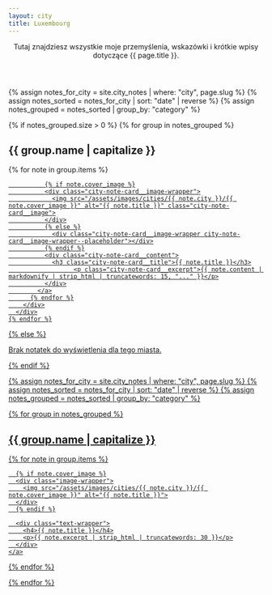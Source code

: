 ```yaml
---
layout: city
title: Luxembourg
---
```

<header class="city-page__header">
  <p>
    Tutaj znajdziesz wszystkie moje przemyślenia, wskazówki i krótkie wpisy dotyczące {{ page.title }}.
  </p>
</header>

<section>
  {% assign notes_for_city = site.city_notes | where: "city", page.slug %}
  {% assign notes_sorted = notes_for_city | sort: "date" | reverse %}
  {% assign notes_grouped = notes_sorted | group_by: "category" %}

  {% if notes_grouped.size > 0 %}
    {% for group in notes_grouped %}
      <div class="category-section">
        <h2 class="category-section__title">{{ group.name | capitalize }}</h2>
        <div class="city-note-grid">
          {% for note in group.items %}
            <a href="{{ note.url | relative_url }}" class="city-note-card {% unless note.cover_image %}no-image{% endunless %}">

              {% if note.cover_image %}
              <div class="city-note-card__image-wrapper">
                <img src="/assets/images/cities/{{ note.city }}/{{ note.cover_image }}" alt="{{ note.title }}" class="city-note-card__image">
              </div>
              {% else %}
                <div class="city-note-card__image-wrapper city-note-card__image-wrapper--placeholder"></div>
              {% endif %}
              <div class="city-note-card__content">
                <h3 class="city-note-card__title">{{ note.title }}</h3>
                      <p class="city-note-card__excerpt">{{ note.content | markdownify | strip_html | truncatewords: 15, "..." }}</p>
              </div>
            </a>
          {% endfor %}
        </div>
      </div>
    {% endfor %}
  {% else %}
    <p>Brak notatek do wyświetlenia dla tego miasta.</p>
  {% endif %}
</section>
<main class="page-wrapper city-page">
  <article>
<section>
  {% assign notes_for_city = site.city_notes | where: "city", page.slug %}
  {% assign notes_sorted = notes_for_city | sort: "date" | reverse %}
  {% assign notes_grouped = notes_sorted | group_by: "category" %}

  {% for group in notes_grouped %}
    <h2>{{ group.name | capitalize }}</h2>

<div class="city-note-grid">
  {% for note in group.items %}
    <a href="{{ note.url }}" class="city-note-card {% unless note.cover_image %}no-image{% endunless %}">
      
      {% if note.cover_image %}
      <div class="image-wrapper">
        <img src="/assets/images/cities/{{ note.city }}/{{ note.cover_image }}" alt="{{ note.title }}">
      </div>
      {% endif %}

      <div class="text-wrapper">
        <h4>{{ note.title }}</h4>
        <p>{{ note.excerpt | strip_html | truncatewords: 30 }}</p>
      </div>
    </a>
  {% endfor %}
</div>

  {% endfor %}
</section>

  </article>
</main>

